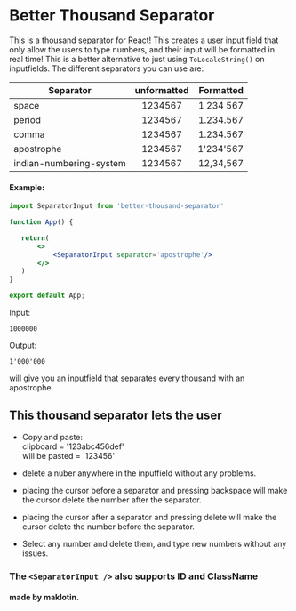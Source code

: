 # Better Thousand Separator

This is a thousand separator for React! This creates a user input field that only allow the users to type numbers, and their input will be formatted in real time! This is a better alternative to just using `ToLocaleString()` on inputfields. The different separators you can use are:


| Separator     | unformatted   | Formatted  |
| ------------- |:-------------:| ----------:|
| space         | 1234567       | 1 234 567  |
| period        | 1234567       | 1.234.567  |
| comma         | 1234567       | 1.234.567  |
| apostrophe    | 1234567       | 1'234'567  |
| indian-numbering-system | 1234567 | 12,34,567 |

 #### Example:

 ```` jsx
import SeparatorInput from 'better-thousand-separator'

function App() {

    return(
        <>
            <SeparatorInput separator='apostrophe'/>
        </>
    )
}

export default App;
````
Input:
````
1000000
````

Output:
````
1'000'000
````


 will give you an inputfield that separates every thousand with an apostrophe. 


## This thousand separator lets the user
- Copy and paste: <br>
clipboard = '123abc456def' <br>
will be pasted = '123456'

- delete a nuber anywhere in the inputfield without any problems.
- placing the cursor before a separator and pressing backspace will make the cursor delete the number after the separator.
- placing the cursor after a separator and pressing delete will make the cursor delete the number before the separator.
- Select any number and delete them, and type new numbers without any issues.

### The `<SeparatorInput />` also supports ID and ClassName




#### made by maklotin.
